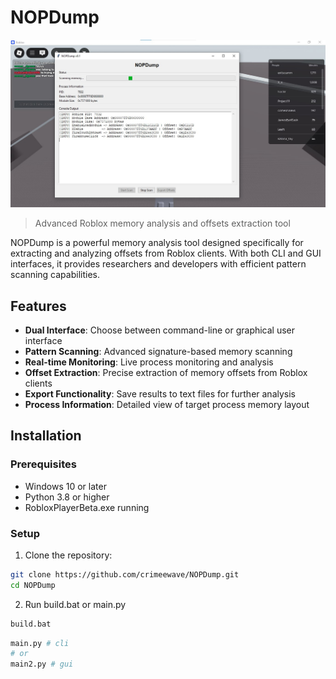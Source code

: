 # NOPDump

![NOPDump GUI](dumpgui.jpg)

> Advanced Roblox memory analysis and offsets extraction tool

NOPDump is a powerful memory analysis tool designed specifically for extracting and analyzing offsets from Roblox clients. With both CLI and GUI interfaces, it provides researchers and developers with efficient pattern scanning capabilities.

## Features

- **Dual Interface**: Choose between command-line or graphical user interface
- **Pattern Scanning**: Advanced signature-based memory scanning
- **Real-time Monitoring**: Live process monitoring and analysis
- **Offset Extraction**: Precise extraction of memory offsets from Roblox clients
- **Export Functionality**: Save results to text files for further analysis
- **Process Information**: Detailed view of target process memory layout

## Installation

### Prerequisites
- Windows 10 or later
- Python 3.8 or higher
- RobloxPlayerBeta.exe running

### Setup
1. Clone the repository:
```bash
git clone https://github.com/crimeewave/NOPDump.git
cd NOPDump
```

2. Run build.bat or main.py
```bash
build.bat
```
```bash
main.py # cli
# or
main2.py # gui
```
